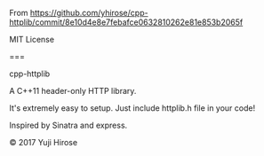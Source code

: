 From https://github.com/yhirose/cpp-httplib/commit/8e10d4e8e7febafce0632810262e81e853b2065f

MIT License

===

cpp-httplib

A C++11 header-only HTTP library.

It's extremely easy to setup. Just include httplib.h file in your code!

Inspired by Sinatra and express.

© 2017 Yuji Hirose

